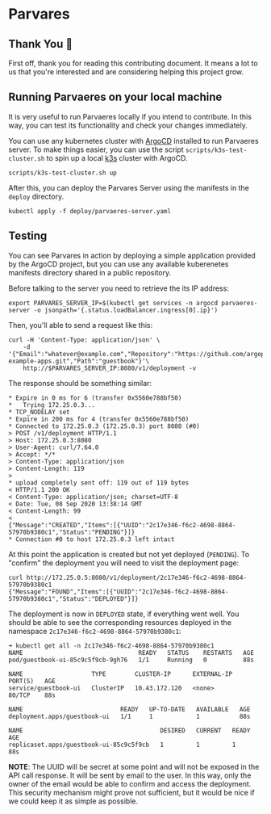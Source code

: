 # Parvares

## Thank You :tada:

First off, thank you for reading this contributing document. It means a lot to us that
you're interested and are considering helping this project grow.

## Running Parvaeres on your local machine

It is very useful to run Parvaeres locally if you intend to contribute. In this way, you
can test its functionality and check your changes immediately.

You can use any kubernetes cluster with [ArgoCD](https://argoproj.github.io/argo-cd/)
installed to run Parvaeres server. To make things easier, you can use the script
`scripts/k3s-test-cluster.sh` to spin up a local [k3s](https://k3s.io/) cluster with
ArgoCD.

```shell
scripts/k3s-test-cluster.sh up
```

After this, you can deploy the Parvares Server using the manifests in the `deploy`
directory.

```shell
kubectl apply -f deploy/parvaeres-server.yaml
```

## Testing

You can see Parvares in action by deploying a simple application provided by the ArgoCD
project, but you can use any available kuberenetes manifests directory shared in a public
repository.

Before talking to the server you need to retrieve the its IP address:
```
export PARVARES_SERVER_IP=$(kubectl get services -n argocd parvaeres-server -o jsonpath='{.status.loadBalancer.ingress[0].ip}')
```

Then, you'll able to send a request like this:
```
curl -H 'Content-Type: application/json' \
    -d '{"Email":"whatever@example.com","Repository":"https://github.com/argoproj/argocd-example-apps.git","Path":"guestbook"}'\
    http://$PARVARES_SERVER_IP:8080/v1/deployment -v
```

The response should be something similar:
```
* Expire in 0 ms for 6 (transfer 0x5560e788bf50)
*   Trying 172.25.0.3...
* TCP_NODELAY set
* Expire in 200 ms for 4 (transfer 0x5560e788bf50)
* Connected to 172.25.0.3 (172.25.0.3) port 8080 (#0)
> POST /v1/deployment HTTP/1.1
> Host: 172.25.0.3:8080
> User-Agent: curl/7.64.0
> Accept: */*
> Content-Type: application/json
> Content-Length: 119
> 
* upload completely sent off: 119 out of 119 bytes
< HTTP/1.1 200 OK
< Content-Type: application/json; charset=UTF-8
< Date: Tue, 08 Sep 2020 13:38:14 GMT
< Content-Length: 99
< 
{"Message":"CREATED","Items":[{"UUID":"2c17e346-f6c2-4698-8864-57970b9380c1","Status":"PENDING"}]}
* Connection #0 to host 172.25.0.3 left intact
```

At this point the application is created but not yet deployed (`PENDING`). To "confirm"
the deployment you will need to visit the deployment page:

```
curl http://172.25.0.5:8080/v1/deployment/2c17e346-f6c2-4698-8864-57970b9380c1
{"Message":"FOUND","Items":[{"UUID":"2c17e346-f6c2-4698-8864-57970b9380c1","Status":"DEPLOYED"}]}
```

The deployment is now in `DEPLOYED` state, if everything went well. You should be able to
see the corresponding resources deployed in the namespace `2c17e346-f6c2-4698-8864-57970b9380c1`:

```
➜ kubectl get all -n 2c17e346-f6c2-4698-8864-57970b9380c1
NAME                                READY   STATUS    RESTARTS   AGE
pod/guestbook-ui-85c9c5f9cb-9gh76   1/1     Running   0          88s

NAME                   TYPE        CLUSTER-IP      EXTERNAL-IP   PORT(S)   AGE
service/guestbook-ui   ClusterIP   10.43.172.120   <none>        80/TCP    88s

NAME                           READY   UP-TO-DATE   AVAILABLE   AGE
deployment.apps/guestbook-ui   1/1     1            1           88s

NAME                                      DESIRED   CURRENT   READY   AGE
replicaset.apps/guestbook-ui-85c9c5f9cb   1         1         1       88s
```

**NOTE**: The UUID will be secret at some point and will not be exposed in the API call
response. It will be sent by email to the user. In this way, only the owner of the email
would be able to confirm and access the deployment. This security mechanism might prove
not sufficient, but it would be nice if we could keep it as simple as possible.
